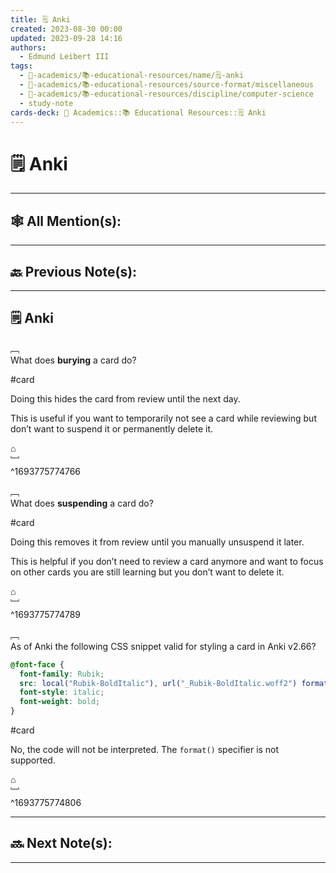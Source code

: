 ```yaml
---
title: 🗒️ Anki
created: 2023-08-30 00:00
updated: 2023-09-28 14:16
authors:
  - Edmund Leibert III
tags:
  - 🔴-academics/📚-educational-resources/name/🗒️-anki
  - 🔴-academics/📚-educational-resources/source-format/miscellaneous
  - 🔴-academics/📚-educational-resources/discipline/computer-science
  - study-note
cards-deck: 🔴 Academics::📚 Educational Resources::🗒️ Anki
---
```



# 🗒️ Anki

---

## 🕸️ All Mention(s): 

---

## 🔙 Previous Note(s):

---

## 🗒️ Anki

﹇<br>
What does **burying** a card do?

#card

Doing this hides the card from review until the next day.

This is useful if you want to temporarily not see a card while reviewing but don’t want to suspend it or permanently delete it.

⌂
<br>﹈<br>^1693775774766


﹇<br>
What does **suspending** a card do?

#card 

Doing this removes it from review until you manually unsuspend it later.

This is helpful if you don’t need to review a card anymore and want to focus on other cards you are still learning but you don’t want to delete it.

⌂
<br>﹈<br>^1693775774789


﹇<br>
As of Anki the following CSS snippet valid for styling a card in Anki v2.66?

```css
@font-face {
  font-family: Rubik;
  src: local("Rubik-BoldItalic"), url("_Rubik-BoldItalic.woff2") format("woff2");
  font-style: italic;
  font-weight: bold;
}
```

#card 

No, the code will not be interpreted. The `format()` specifier is not supported.

⌂
<br>﹈<br>^1693775774806


---

## 🔜 Next Note(s):

---
